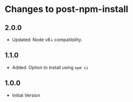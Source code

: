 # Changes to post-npm-install

## 2.0.0

- Updated: Node v8+ compatibility.

## 1.1.0

- Added: Option to install using `npm ci`

## 1.0.0

- Initial Version
